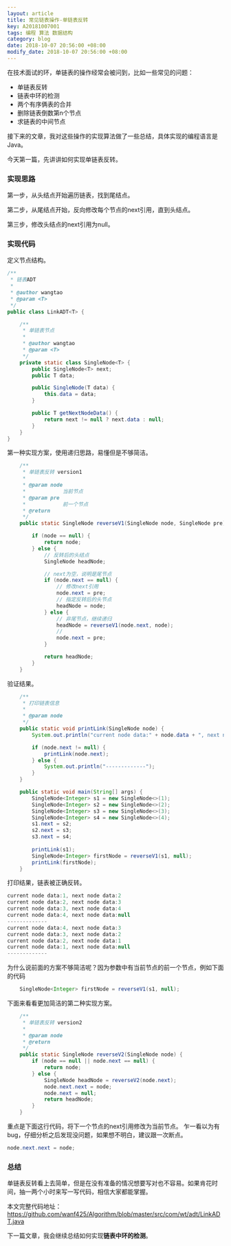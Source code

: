 ```yaml
---
layout: article
title: 常见链表操作-单链表反转
key: A20181007001
tags: 编程 算法 数据结构
category: blog
date: 2018-10-07 20:56:00 +08:00
modify_date: 2018-10-07 20:56:00 +08:00
---
```


在技术面试的环，单链表的操作经常会被问到，比如一些常见的问题：

* 单链表反转
* 链表中环的检测
* 两个有序俩表的合并
* 删除链表倒数第n个节点
* 求链表的中间节点

接下来的文章，我对这些操作的实现算法做了一些总结，具体实现的编程语言是Java。

今天第一篇，先讲讲如何实现单链表反转。

### 实现思路

第一步，从头结点开始遍历链表，找到尾结点。

第二步，从尾结点开始，反向修改每个节点的next引用，直到头结点。

第三步，修改头结点的next引用为null。

### 实现代码

定义节点结构。

```java
/**
 * 链表ADT
 * 
 * @author wangtao
 * @param <T>
 */
public class LinkADT<T> {

    /**
     * 单链表节点
     * 
     * @author wangtao
     * @param <T>
     */
    private static class SingleNode<T> {
        public SingleNode<T> next;
        public T data;

        public SingleNode(T data) {
            this.data = data;
        }

        public T getNextNodeData() {
            return next != null ? next.data : null;
        }
    }
}
```

第一种实现方案，使用递归思路，易懂但是不够简洁。

```java
    /**
     * 单链表反转 version1
     * 
     * @param node
     *            当前节点
     * @param pre
     *            前一个节点
     * @return
     */
    public static SingleNode reverseV1(SingleNode node, SingleNode pre) {

        if (node == null) {
            return node;
        } else {
            // 反转后的头结点
            SingleNode headNode;

            // next为空，说明是尾节点
            if (node.next == null) {
                // 修改next引用
                node.next = pre;
                // 指定反转后的头节点
                headNode = node;
            } else {
                // 非尾节点，继续递归
                headNode = reverseV1(node.next, node);
                //
                node.next = pre;
            }

            return headNode;
        }
    }
```

验证结果。

```java
    /**
     * 打印链表信息
     * 
     * @param node
     */
    public static void printLink(SingleNode node) {
        System.out.println("current node data:" + node.data + ", next node data:" + node.getNextNodeData());

        if (node.next != null) {
            printLink(node.next);
        } else {
            System.out.println("-------------");
        }
    }

    public static void main(String[] args) {
        SingleNode<Integer> s1 = new SingleNode<>(1);
        SingleNode<Integer> s2 = new SingleNode<>(2);
        SingleNode<Integer> s3 = new SingleNode<>(3);
        SingleNode<Integer> s4 = new SingleNode<>(4);
        s1.next = s2;
        s2.next = s3;
        s3.next = s4;
        
        printLink(s1);
        SingleNode<Integer> firstNode = reverseV1(s1, null);
        printLink(firstNode);
    }
```

打印结果，链表被正确反转。

```java
current node data:1, next node data:2
current node data:2, next node data:3
current node data:3, next node data:4
current node data:4, next node data:null
-------------
current node data:4, next node data:3
current node data:3, next node data:2
current node data:2, next node data:1
current node data:1, next node data:null
-------------
```

为什么说前面的方案不够简洁呢？因为参数中有当前节点的前一个节点，例如下面的代码

```java
    SingleNode<Integer> firstNode = reverseV1(s1, null);
```

下面来看看更加简洁的第二种实现方案。

```java
    /**
     * 单链表反转 version2
     * 
     * @param node
     * @return
     */
    public static SingleNode reverseV2(SingleNode node) {
        if (node == null || node.next == null) {
            return node;
        } else {
            SingleNode headNode = reverseV2(node.next);
            node.next.next = node;
            node.next = null;
            return headNode;
        }
    }
```

重点是下面这行代码，将下一个节点的next引用修改为当前节点。
乍一看以为有bug，仔细分析之后发现没问题，如果想不明白，建议跟一次断点。

```java
node.next.next = node; 
```

### 总结

单链表反转看上去简单，但是在没有准备的情况想要写对也不容易。如果肯花时间，抽一两个小时来写一写代码，相信大家都能掌握。

本文完整代码地址：
https://github.com/wanf425/Algorithm/blob/master/src/com/wt/adt/LinkADT.java

下一篇文章，我会继续总结如何实现**链表中环的检测**。


